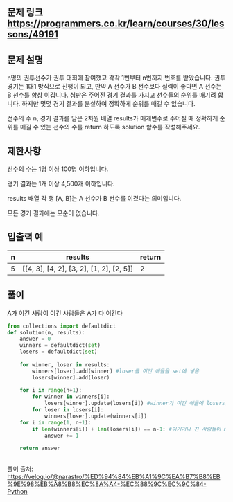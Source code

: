 ## 문제 링크 https://programmers.co.kr/learn/courses/30/lessons/49191


## 문제 설명
n명의 권투선수가 권투 대회에 참여했고 각각 1번부터 n번까지 번호를 받았습니다. 권투 경기는 1대1 방식으로 진행이 되고, 만약 A 선수가 B 선수보다 실력이 좋다면 A 선수는 B 선수를 항상 이깁니다. 심판은 주어진 경기 결과를 가지고 선수들의 순위를 매기려 합니다. 하지만 몇몇 경기 결과를 분실하여 정확하게 순위를 매길 수 없습니다.

선수의 수 n, 경기 결과를 담은 2차원 배열 results가 매개변수로 주어질 때 정확하게 순위를 매길 수 있는 선수의 수를 return 하도록 solution 함수를 작성해주세요.

## 제한사항
선수의 수는 1명 이상 100명 이하입니다.

경기 결과는 1개 이상 4,500개 이하입니다.

results 배열 각 행 [A, B]는 A 선수가 B 선수를 이겼다는 의미입니다.

모든 경기 결과에는 모순이 없습니다.

## 입출력 예
|n|	results|	return|
|---|---|---|
|5|	[[4, 3], [4, 2], [3, 2], [1, 2], [2, 5]]	|2|


## 풀이
A가 이긴 사람이 이긴 사람들은 A가 다 이긴다

```python
from collections import defaultdict
def solution(n, results):
    answer = 0
    winners = defaultdict(set)
    losers = defaultdict(set)
    
    for winner, loser in results:
        winners[loser].add(winner) #loser를 이긴 애들을 set에 넣음
        losers[winner].add(loser)
        
    for i in range(n+1):
        for winner in winners[i]:
            losers[winner].update(losers[i]) #winner가 이긴 애들에 losers[i] 추가하기
        for loser in losers[i]:
            winners[loser].update(winners[i])
    for i in range(1, n+1):
        if len(winners[i]) + len(losers[i]) == n-1: #이기거나 진 사람들이 n-1인 경우
            answer += 1
        
    return answer
        
```

풀이 출처: https://velog.io/@narastro/%ED%94%84%EB%A1%9C%EA%B7%B8%EB%9E%98%EB%A8%B8%EC%8A%A4-%EC%88%9C%EC%9C%84-Python
